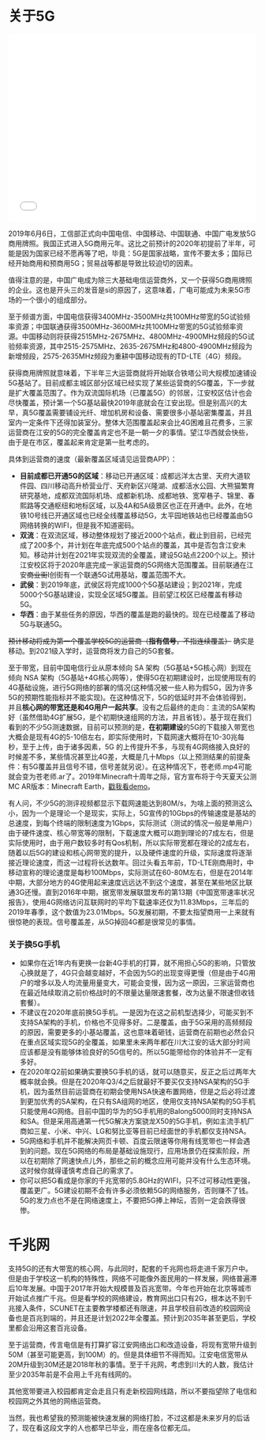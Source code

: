 # 关于5G

<div style="position: relative; width: 100%; height: 0; padding-bottom: 75%;">
  <iframe src="//player.bilibili.com/player.html?aid=61737926&cid=107442112&page=1"
          scrolling="no"
          border="0"
          frameborder="no"
          framespacing="0"
          allowfullscreen="true"
          style="position: absolute; width: 100%; height: 100%; left: 0; top: 0;"> </iframe>
</div>

2019年6月6日，工信部正式向中国电信、中国移动、中国联通、中国广电发放5G商用牌照。我国正式进入5G商用元年。这比之前预计的2020年初提前了半年，可能是因为国家已经不愿再等了吧，毕竟：5G是国家战略，宣传不要太多；国际已经开始商用和预商用5G；贸易战等都是导致比较迫切的因素。

值得注意的是，中国广电成为除三大基础电信运营商外，又一个获得5G商用牌照的企业。这也是开头三的发音是sì的原因了，这意味着，广电可能成为未来5G市场的一个很小的组成部分。

至于频谱方面，中国电信获得3400MHz-3500MHz共100MHz带宽的5G试验频率资源；中国联通获得3500MHz-3600MHz共100MHz带宽的5G试验频率资源。中国移动则将获得2515MHz-2675MHz、4800MHz-4900MHz频段的5G试验频率资源，其中2515-2575MHz、2635-2675MHz和4800-4900MHz频段为新增频段，2575-2635MHz频段为重耕中国移动现有的TD-LTE（4G）频段。

获得商用牌照就意味着，下半年三大运营商就将开始联合铁塔公司大规模加速铺设5G基站了。目前成都主城区部分区域已经实现了某些运营商的5G覆盖，下一步就是扩大覆盖范围了。作为双流国际机场（已覆盖5G）的邻居，江安校区估计也会尽快覆盖，预计第一个5G基站最快2019年底就会在江安出现。但是别高兴的太早，真5G覆盖需要铺设光纤、增加机房和设备、需要很多小基站密集覆盖，并且室内一定条件下还得加装室分。整体大范围覆盖起来会比4G困难且花费多，三家运营商在江安的5G的完全覆盖肯定也不是一朝一夕的事情。望江华西就会快些，由于是在市区，覆盖起来肯定是第一批考虑的。

具体到运营商的速度（最新覆盖区域请见运营商APP）：

- **目前成都已开通5G的区域**：移动已开通区域：成都远洋太古里、天府大道软件园、四川移动高升桥营业厅、天府新区兴隆湖、成都活水公园、大熊猫繁育研究基地，成都双流国际机场、成都新机场、成都地铁、宽窄巷子、锦里、春熙路等交通枢纽和地标区域，以及4A和5A级景区也正在开通中。此外，在地铁10号线已开通区域也已经全线覆盖移动5G，太平园地铁站也已经覆盖由5G网络转换的WIFI，但是我不知道密码。
- **双流**：在双流区域，移动整体规划了接近2000个站点，截止到目前，已经完成了200多个，并计划在年底完成500个站点的覆盖，其中是否包含江安未知。移动并计划在2021年实现双流的全覆盖，建设5G站点2200个以上。预计江安校区将于2020年底完成一家运营商的5G网络大范围覆盖。目前联通在江安~~商业街~~I创街有一个联通5G试用基站，覆盖范围不大。
- **武侯**：到2019年底，武侯区将完成1000个5G基站建设；到2021年，完成5000个5G基站建设，实现全区域5G覆盖。目前望江校区已经覆盖有移动5G。
- **华西**：由于某些任务的原因，华西的覆盖是跑的最快的。现在已经覆盖了移动5G与联通5G。


~~预计移动将成为第一个覆盖学校5G的运营商（**指有信号**，不指连续覆盖）~~ 确实是移动。到2021级入学时，运营商将发力自己的5G套餐。

至于带宽，目前中国电信行业从原本倾向 SA 架构（5G基站+5G核心网）到现在倾向 NSA 架构（5G基站+4G核心网等），使得5G在初期建设时，出现使用现有的4G基础设施，进行5G网络的部署的情况(这种情况被一些人称为假5G，因为许多5G的预期性能指标并不能实现)。在这种情况下，5G的低延时并不会体验得到，并且**核心网的带宽还是和4G用户一起共享**。没有之后最终的走向：主流的SA架构好（虽然借助4G扩展5G，是个初期快速组网的方法，并且省钱）。基于现在我们看到的不少5G测速数据，目前可以预测的是，**在初期建设**的5G的下载接入带宽也大概会是现有4G的5-10倍左右，即实际使用时，下载网速大概将在10-30兆每秒，至于上传，由于诸多因素，5G 的上传提升不多，与现有4G网络接入良好的时候差不多，某些情况甚至比4G差，大概是几十Mbps（以上预测结果的前提条件：有5G覆盖并且信号不错，信号差就另说）。在这种情况下，苍老师.mp4可能就会变为苍老师.ar了。2019年Minecraft十周年之际，官方宣布将于今天夏天公测MC AR版本：Minecraft Earth，[戳我看demo](https://www.bilibili.com/video/av54524046)。

有人问，不少5G的测评视频都显示下载网速能达到80M/s，为啥上面的预测这么小，因为一个是理论一个是现实，实际上，5G宣传的10Gbps的传输速度是基站的总速度，到每个终端的限制速度为1Gbps，实际测试（测试的情况一般是单用户）由于硬件速度、核心带宽等的限制，下载速度大概可以跑到理论的7成左右，但是实际使用时，由于用户数较多时有Qos机制，所以实际带宽都在理论的2成左右，随着以后5G的建设和核心网带宽的提升，以及硬件速度的升级，实际速度将逐渐接近理论速度，而这一过程将长达数年。回过头看五年前，TD-LTE刚商用时，中移动宣称的理论速度是每秒100Mbps，实际测试在60-80M左右，但是在2014年中期，大部分地方的4G使用起来速度远远达不到这个速度，甚至在某些地区比联通3G还慢。直到2016年中期，据宽带发展联盟发布的第13期《中国宽带速率状况报告》，使用4G网络访问互联网时的平均下载速率还仅为11.83Mbps，三年后的2019年春季，这个数值为23.01Mbps。5G发展初期，不要太指望商用一上来就有很惊艳的表现。信号覆盖差，从5G掉回4G都是很常见的事情。

### 关于换5G手机

- 如果你在近1年内有更换一台新4G手机的打算，就不用担心5G的影响，只管放心换就是了，4G只会越变越好，不会因为5G的出现变得更慢（但是由于4G用户的增多以及人均流量用量变大，可能会变慢，因为这一原因，三家运营商也在最近陆续取消之前价格战时的不限量达量限速套餐，改为达量不限速但收钱套餐）。
- 不建议在2020年底前换5G手机。一是因为在这之前机型选择少，可能买到不支持SA架构的手机，价格也不见得多好。二是覆盖，由于5G采用的高频频段的原因，需要更多的小基站覆盖，这也意味着砸钱，运营商在前期也必然会只在重点区域实现5G的全覆盖，如果里未来两年都在川大江安的话大部分时间应该都是没有能够体验良好的5G信号的。所以5G能带给你的体验并不一定有多好。
- 在2020年Q2前如果确实要换5G手机的话，就可以随意买，反正之后过两年大概率就会换。但是在2020年Q3/4之后就最好不要买仅支持NSA架构的5G手机，因为虽然目前运营商在初期会使用NSA快速布置网络，但是之后必将过渡到更加优秀的SA架构，在只有SA组网的地区，使用仅支持NSA架构的5G手机只能使用4G网络。目前中国的华为的5G手机用的Balong5000同时支持NSA和SA。但是采用高通第一代5G解决方案骁龙X50的5G手机，例如主流手机厂商如三星、小米、中兴、LG和努比亚等目前已经面世的手机都仅支持NSA。
- 5G网络和手机并不能解决网页卡顿、百度云限速等你用有线宽带也一样会遇到的问题。现在5G网络的布局是基础设施现行，应用场景仍在探索阶段，所以在初期除了网速快点儿外，那些之前的概念应用可能并没有什么生态环境。这时候你就得谨慎考虑自己的需求了。
- 你可以把5G看成是你家的千兆宽带的5.8GHz的WIFI，只不过可移动性更强，覆盖更广。5G建设初期不会有许多必须依赖5G的网络服务，否则赚不了钱。5G的发力点也不是在网络速度上，不要把5G捧上神坛，否则一定会跌得很惨。

# 千兆网

支持5G的还有大带宽的核心网，与此同时，配套的千兆网也将走进千家万户中。但是由于学校这一机构的特殊性，网络不可能像外面民用的一样发展，网络普遍滞后10年发展。中国于2017年开始大规模普及百兆宽带。今年也开始在北京等城市开始试点推广千兆。但是看学校的网络建设，教育网出口只有2G，根本达不到千兆接入条件，SCUNET在主要教学楼都还有限速，并且学校目前改造的校园网设备也是百兆到端的，并且还是计划2022年全覆盖。预计到2035年甚至更后，学校里都会沿用这套百兆设备。

至于运营商，传言电信是有打算扩容江安网络出口和改造设备，将现有宽带升级到50M（甚至可能更高，到100M）的。但是具体细节不得而知。江安电信宽带从20M升级到30M还是2018年秋的事情。至于千兆网，考虑到川大的人数，我估计至少2035年前是不会用上千兆有线网的。

其他宽带要进入校园都肯定会走且只有走新校园网线路，所以不要指望除了电信和校园网之外其他的网络运营商。

当然，我也希望我的预测能被快速发展的网络打脸，不过这都是未来岁月的后话了，现在看这段文字的人也都早已毕业，雨在座各位都无瓜。

